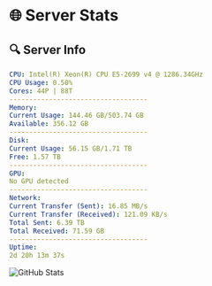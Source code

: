 # 🌐 Server Stats
## 🔍 Server Info
```yaml
CPU: Intel(R) Xeon(R) CPU E5-2699 v4 @ 1286.34GHz
CPU Usage: 0.50%
Cores: 44P | 88T
-----------------------------------
Memory:
Current Usage: 144.46 GB/503.74 GB
Available: 356.12 GB
-----------------------------------
Disk:
Current Usage: 56.15 GB/1.71 TB
Free: 1.57 TB
-----------------------------------
GPU:
No GPU detected
-----------------------------------
Network:
Current Transfer (Sent): 16.85 MB/s
Current Transfer (Received): 121.09 KB/s
Total Sent: 6.39 TB
Total Received: 71.59 GB
-----------------------------------
Uptime:
2d 20h 13m 37s
```
![GitHub Stats](https://img.shields.io/badge/Updated-2025-03-10_17:36:26-blue)
